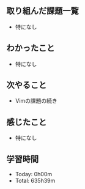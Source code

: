 ## 取り組んだ課題一覧
- 特になし
## わかったこと
- 特になし
## 次やること
- Vimの課題の続き
## 感じたこと
- 特になし
## 学習時間
- Today: 0h00m
- Total: 635h39m
